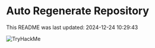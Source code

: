 # Auto Regenerate Repository

This README was last updated: 2024-12-24 10:29:43

 ![TryHackMe](https://tryhackme.com/badge/533634)